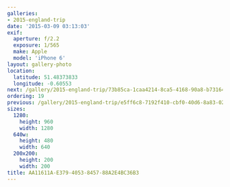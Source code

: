 ```yaml
---
galleries:
- 2015-england-trip
date: '2015-03-09 03:13:03'
exif:
  aperture: f/2.2
  exposure: 1/565
  make: Apple
  model: 'iPhone 6'
layout: gallery-photo
location:
  latitude: 51.48373833
  longitude: -0.60553
next: /gallery/2015-england-trip/73b85ca-1caa4214-8ca5-4168-90a8-b731645d1503
ordering: 19
previous: /gallery/2015-england-trip/e5ff6c8-7192f410-cbf0-40d6-8a83-0257b256dfdd
sizes:
  1280:
    height: 960
    width: 1280
  640w:
    height: 480
    width: 640
  200x200:
    height: 200
    width: 200
title: AA11611A-E379-4053-8457-88A2E4BC36B3
---
```

